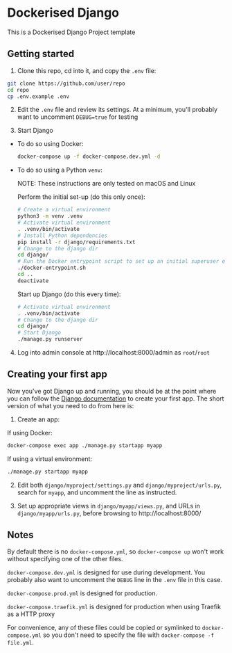 # Dockerised Django

This is a Dockerised Django Project template

## Getting started

1. Clone this repo, cd into it, and copy the `.env` file:

```sh
git clone https://github.com/user/repo
cd repo
cp .env.example .env
```

2. Edit the `.env` file and review its settings. At a minimum, you'll probably want to uncomment `DEBUG=true` for testing

3. Start Django

  * To do so using Docker:

    ```sh
    docker-compose up -f docker-compose.dev.yml -d
    ```

  * To do so using a Python `venv`:

    NOTE: These instructions are only tested on macOS and Linux

    Perform the initial set-up (do this only once):

    ```sh
    # Create a virtual environment
    python3 -m venv .venv
    # Activate virtual environment
    . .venv/bin/activate
    # Install Python dependencies
    pip install -r django/requirements.txt
    # Change to the django dir
    cd django/
    # Run the Docker entrypoint script to set up an initial superuser etc
    ./docker-entrypoint.sh
    cd ..
    deactivate
    ```

    Start up Django (do this every time):

    ```sh
    # Activate virtual environment
    . .venv/bin/activate
    # Change to the django dir
    cd django/
    # Start Django
    ./manage.py runserver
    ```

4. Log into admin console at http://localhost:8000/admin as `root`/`root`

## Creating your first app

Now you've got Django up and running, you should be at the point where you can follow the [Django documentation](https://docs.djangoproject.com/en/dev/intro/tutorial01/#creating-the-polls-app) to create your first app. The short version of what you need to do from here is:

1. Create an app:

  If using Docker:

  ```sh
  docker-compose exec app ./manage.py startapp myapp
  ```
  If using a virtual environment:

  ```sh
  ./manage.py startapp myapp
  ```

2. Edit both `django/myproject/settings.py` and `django/myproject/urls.py`,
   search for `myapp`, and uncomment the line as instructed.

3. Set up appropriate views in `django/myapp/views.py`, and URLs in `django/myapp/urls.py`, before browsing to http://localhost:8000/

## Notes

By default there is no `docker-compose.yml`, so `docker-compose up` won't work without specifying one of the other files.

`docker-compose.dev.yml` is designed for use during development. You probably also want to uncomment the `DEBUG` line in the `.env` file in this case.

`docker-compose.prod.yml` is designed for production.

`docker-compose.traefik.yml` is designed for production when using Traefik as a HTTP proxy

For convenience, any of these files could be copied or symlinked to `docker-compose.yml` so you don't need to specify the file with `docker-compose -f file.yml`.
